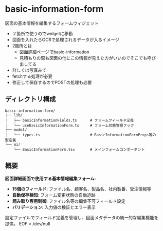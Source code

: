 # basic-information-form

図面の基本情報を編集するフォームウィジェット
- ２箇所で使うのでwidgetに移動
- 図面を入れたらOCRで処理されるデータが入るイメージ
- 2箇所とは
    - 図面詳細ページでbasic-information
    - 見積もりの際も図面の他にこの情報が見えた方がいいのでそこでも呼び出してる
- 詳しくは写真みて
- fetchする処理が必要
- 修正して保存するのでPOSTの処理も必要


## ディレクトリ構成

```
basic-information-form/
├── lib/
│   ├── basicInformationFields.ts      # フォームフィールド定義
│   └── useBasicInformationForm.ts     # フォーム状態管理フック
├── model/
│   └── types.ts                       # BasicInformationFormProps等の型定義
└── ui/
    └── BasicInformationForm.tsx       # メインフォームコンポーネント
```

## 概要

**図面詳細画面で使用する基本情報編集フォーム:**
- **15個のフィールド**: ファイル名、顧客名、製品名、社内製番、受注情報等
- **自動保存検知**: フォーム変更状態の自動追跡
- **読み取り専用制御**: ファイル名等の編集不可フィールド設定
- **バリデーション**: 入力値の検証とエラー表示

設定ファイルでフィールド定義を管理し、図面メタデータの統一的な編集機能を提供。
EOF < /dev/null